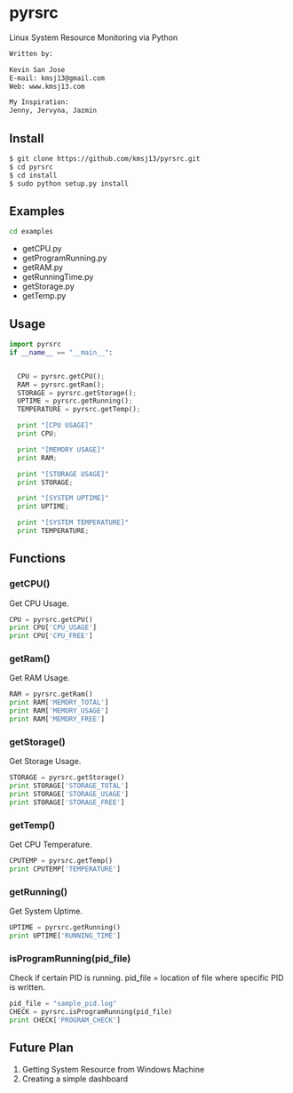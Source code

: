 # pyrsrc
Linux System Resource Monitoring via Python

```bash
Written by: 

Kevin San Jose
E-mail: kmsj13@gmail.com
Web: www.kmsj13.com

My Inspiration:
Jenny, Jervyna, Jazmin
```


## Install
```bash
$ git clone https://github.com/kmsj13/pyrsrc.git
$ cd pyrsrc
$ cd install
$ sudo python setup.py install
```

## Examples
```bash
cd examples
```
- getCPU.py
- getProgramRunning.py
- getRAM.py
- getRunningTime.py
- getStorage.py
- getTemp.py

## Usage
```python
import pyrsrc
if __name__ == "__main__":


  CPU = pyrsrc.getCPU();
  RAM = pyrsrc.getRam();
  STORAGE = pyrsrc.getStorage();
  UPTIME = pyrsrc.getRunning();
  TEMPERATURE = pyrsrc.getTemp();

  print "[CPU USAGE]"
  print CPU;

  print "[MEMORY USAGE]"
  print RAM;

  print "[STORAGE USAGE]"
  print STORAGE;

  print "[SYSTEM UPTIME]"
  print UPTIME;

  print "[SYSTEM TEMPERATURE]"
  print TEMPERATURE;

```


## Functions
### getCPU()
Get CPU Usage.
```python
CPU = pyrsrc.getCPU()
print CPU['CPU_USAGE']
print CPU['CPU_FREE']
```

### getRam()
Get RAM Usage.
```python
RAM = pyrsrc.getRam()
print RAM['MEMORY_TOTAL']
print RAM['MEMORY_USAGE']
print RAM['MEMORY_FREE']
```
### getStorage()
Get Storage Usage.
```python
STORAGE = pyrsrc.getStorage()
print STORAGE['STORAGE_TOTAL']
print STORAGE['STORAGE_USAGE']
print STORAGE['STORAGE_FREE']
```

### getTemp()
Get CPU Temperature.
```python
CPUTEMP = pyrsrc.getTemp()
print CPUTEMP['TEMPERATURE']
```

### getRunning()
Get System Uptime.
```python
UPTIME = pyrsrc.getRunning()
print UPTIME['RUNNING_TIME']
```
### isProgramRunning(pid_file)
Check if certain PID is running.
pid_file = location of file where specific PID is written.

```python
pid_file = "sample_pid.log"
CHECK = pyrsrc.isProgramRunning(pid_file)
print CHECK['PROGRAM_CHECK']
```

## Future Plan
1. Getting System Resource from Windows Machine
2. Creating a simple dashboard
